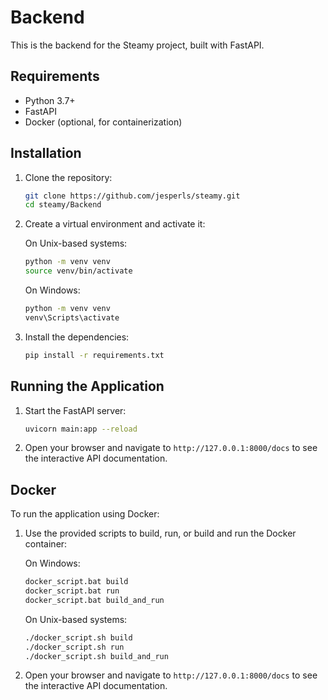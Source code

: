 # Backend

This is the backend for the Steamy project, built with FastAPI.

## Requirements

- Python 3.7+
- FastAPI
- Docker (optional, for containerization)

## Installation

1. Clone the repository:

   ```sh
   git clone https://github.com/jesperls/steamy.git
   cd steamy/Backend
   ```

2. Create a virtual environment and activate it:

   On Unix-based systems:

   ```sh
   python -m venv venv
   source venv/bin/activate
   ```

   On Windows:

   ```bat
   python -m venv venv
   venv\Scripts\activate
   ```

3. Install the dependencies:
   ```sh
   pip install -r requirements.txt
   ```

## Running the Application

1. Start the FastAPI server:

   ```sh
   uvicorn main:app --reload
   ```

2. Open your browser and navigate to `http://127.0.0.1:8000/docs` to see the interactive API documentation.

## Docker

To run the application using Docker:

1. Use the provided scripts to build, run, or build and run the Docker container:

   On Windows:

   ```bat
   docker_script.bat build
   docker_script.bat run
   docker_script.bat build_and_run
   ```

   On Unix-based systems:

   ```sh
   ./docker_script.sh build
   ./docker_script.sh run
   ./docker_script.sh build_and_run
   ```

2. Open your browser and navigate to `http://127.0.0.1:8000/docs` to see the interactive API documentation.

